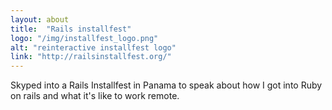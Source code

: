 ```yaml
---
layout: about
title:  "Rails installfest"
logo: "/img/installfest_logo.png"
alt: "reinteractive installfest logo"
link: "http://railsinstallfest.org/"
---
```


Skyped into a Rails Installfest in Panama to speak about how I got into Ruby on rails and what it's like to work remote.
